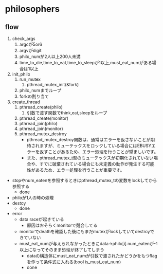 # philosophers

## flow
1. check_args
	1. argcが5or6
	1. argvがdigit
	1. philo_numが2人以上200人未満
	1. time_to_die,time_to_eat,time_to_sleepが1以上,must_eat_numがある場合は1以上
1. init_philo
	1. run_mutex
		1. pthread_mutex_init(&fork)
	1. philo_numまでループ
	1. forkの割り当て
1. create_thread
	1. pthread_create(philo)
		1. 引数で渡す関数でthink,eat,sleepをループ
	1. pthread_create(monitor)
	1. pthread_join(philo)
	1. pthread_join(monitor)
	1. pthread_mutex_destroy
		- pthread_mutex_destroy関数は、通常はエラーを返さないことが期待されますが、ミューテックスをロックしている場合にはEBUSYエラーを返すことがあるため、エラー処理を行うことが望ましいです。
		- また、pthread_mutex_t型のミューテックスが初期化されていない場合や、すでに破棄されている場合にも未定義の動作が発生する可能性があるため、エラー処理を行うことが重要です。

- stopやnum_eatenを参照するときはpthread_mutex_tの変数をlockしてから参照する
	- done
- philoが1人の時の処理
- destoy
	- done
- error
	- data raceが起きている
		- 原因はおそらくmonitorで競合してる
	- monitorでdeathを確認した後にもまだmutexがlockしていてdestroyできていない
	- must_eat_numが与えられなかったときにdata->philo[i].num_eatenが-1以上になってそのまま処理が終了してしまう
		- dataの構造体にmust_eat_numが引数で渡されたかどうかをもつflagを作って条件式に入れる(bool is_must_eat_num)
		- done